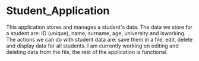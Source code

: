 # Student_Application
This application stores and manages a student's data.
The data we store for a student are: ID (unique), name, surname, age, university and isworking.
The actions we can do with student data are: save them in a file, edit, delete and display data for all students.
I am currently working on editing and deleting data from the file, the rest of the application is functional.
